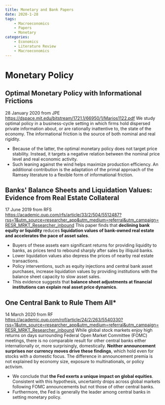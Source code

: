 ```yaml
---
title: Monetary and Bank Papers
date: 2020-1-28
tags: 
	- Macroeconomics
	- Papers
	- Monetary
categories: 
	- Economics
	- Literature Review
	- Macroeconomics
---
```

# Monetary Policy
## Optimal Monetary Policy with Informational Frictions
28 January 2020 from JPE
https://dspace.mit.edu/bitstream/1721.1/66950/1/Marios1122.pdf
We study optimal policy in a business-cycle setting in which firms hold dispersed private information about, or are rationally inattentive to, the state of the economy. The informational friction is the source of both nominal and real rigidity. 
+ Because of the latter, the optimal monetary policy does not target price stability. Instead, it targets a negative relation between the nominal price level and real economic activity. 
+ Such leaning against the wind helps maximize production efficiency. An additional contribution is the adaptation of the primal approach of the Ramsey literature to a flexible form of informational friction.

## Banks' Balance Sheets and Liquidation Values: Evidence from Real Estate Collateral
17 June 2019 from RFS
https://academic.oup.com/rfs/article/33/2/504/5512487?rss=1&utm_source=researcher_app&utm_medium=referral&utm_campaign=RESR_MRKT_Researcher_inbound
This paper finds that __declining bank equity or liquidity__ reduces __liquidation values of bank-owned real estate and accelerates the pace of asset sales__. 
+ Buyers of these assets earn significant returns for providing liquidity to banks, as prices tend to rebound sharply after sales by illiquid banks. 
+ Lower liquidation values also depress the prices of nearby real estate transactions. 
+ Policy interventions, such as equity injections and central bank asset purchases, increase liquidation values by providing institutions with the balance sheet capacity to slow asset sales. 
+ This evidence suggests that __balance sheet adjustments at financial institutions can explain real asset price dynamics__.

## One Central Bank to Rule Them All*
14 March 2020 from RF
https://academic.oup.com/rof/article/24/2/263/5540330?rss=1&utm_source=researcher_app&utm_medium=referral&utm_campaign=RESR_MRKT_Researcher_inbound
While global stock markets enjoy high returns on days surrounding Federal Open Market Committee (FOMC) meetings, there is no comparable result for other central banks either internationally or, more surprisingly, domestically. __Neither announcement surprises nor currency moves drive these findings__, which hold even for stocks with a domestic focus. The difference in announcement premia is not explained by economy size, exposure to multinationals, or policy activism. 
+ We conclude that __the Fed exerts a unique impact on global equities__. Consistent with this hypothesis, uncertainty drops across global markets following FOMC announcements but not those of other central banks. 
+ Furthermore, the Fed is generally the leader among central banks in setting monetary policy.